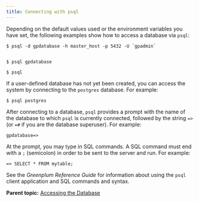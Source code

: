 ```yaml
---
title: Connecting with psql 
---
```


Depending on the default values used or the environment variables you have set, the following examples show how to access a database via `psql`:

```
$ psql -d gpdatabase -h master_host -p 5432 -U `gpadmin`
         
```

```
$ psql gpdatabase
```

```
$ psql
```

If a user-defined database has not yet been created, you can access the system by connecting to the `postgres` database. For example:

```
$ psql postgres
```

After connecting to a database, `psql` provides a prompt with the name of the database to which `psql` is currently connected, followed by the string `=>` \(or `=#` if you are the database superuser\). For example:

```
gpdatabase=>
```

At the prompt, you may type in SQL commands. A SQL command must end with a `;` \(semicolon\) in order to be sent to the server and run. For example:

```
=> SELECT * FROM mytable;
```

See the *Greenplum Reference Guide* for information about using the `psql` client application and SQL commands and syntax.

**Parent topic:** [Accessing the Database](../../access_db/topics/g-accessing-the-database.html)

